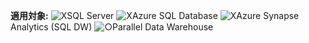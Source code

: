 <Token>**適用対象:** ![X](media/no.png)SQL Server ![X](media/no.png)Azure SQL Database ![X](media/no.png)Azure Synapse Analytics (SQL DW) ![○](media/yes.png)Parallel Data Warehouse </Token>

